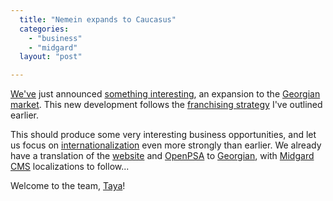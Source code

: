 ```yaml
---
  title: "Nemein expands to Caucasus"
  categories: 
    - "business"
    - "midgard"
  layout: "post"

---
```

[We've][1] just announced [something interesting][2], an expansion to the [Georgian market][3]. This new development follows the [franchising strategy][4] I've outlined earlier.

This should produce some very interesting business opportunities, and let us focus on [internationalization][5] even more strongly than earlier. We already have a translation of the [website][7] and [OpenPSA][9] to [Georgian][8], with [Midgard CMS][10] localizations to follow...

Welcome to the team, [Taya][6]!

[1]: http://www.nemein.com/en/
[2]: http://www.nemein.com/en/news/press/nemein-expands-to-georgian-market.html
[3]: http://en.wikipedia.org/wiki/Georgia_%28country%29
[4]: http://bergie.iki.fi/midcom-permalink-ab27daa68123cbe89e5d59a514347c8c
[5]: http://www.midgard-project.org/midcom-permalink-067c767dd66067bb65d6a0f0a88943a8
[6]: http://www.nemein.com/en/team/taya.html
[7]: http://www.nemein.com/ge/
[8]: http://en.wikipedia.org/wiki/Georgian
[9]: http://www.openpsa.org/
[10]: http://www.midgard-project.org/cms/
